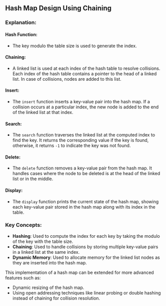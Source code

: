 ## Hash Map Design Using Chaining

### Explanation:

#### Hash Function:
- The key modulo the table size is used to generate the index.

#### Chaining:
- A linked list is used at each index of the hash table to resolve collisions. Each index of the hash table contains a pointer to the head of a linked list. In case of collisions, nodes are added to this list.

#### Insert:
- The `insert` function inserts a key-value pair into the hash map. If a collision occurs at a particular index, the new node is added to the end of the linked list at that index.

#### Search:
- The `search` function traverses the linked list at the computed index to find the key. It returns the corresponding value if the key is found, otherwise, it returns `-1` to indicate the key was not found.

#### Delete:
- The `delete` function removes a key-value pair from the hash map. It handles cases where the node to be deleted is at the head of the linked list or in the middle.

#### Display:
- The `display` function prints the current state of the hash map, showing each key-value pair stored in the hash map along with its index in the table.

### Key Concepts:

- **Hashing**: Used to compute the index for each key by taking the modulo of the key with the table size.
- **Chaining**: Used to handle collisions by storing multiple key-value pairs in a linked list at the same index.
- **Dynamic Memory**: Used to allocate memory for the linked list nodes as they are inserted into the hash map.

This implementation of a hash map can be extended for more advanced features such as:
- Dynamic resizing of the hash map.
- Using open addressing techniques like linear probing or double hashing instead of chaining for collision resolution.
